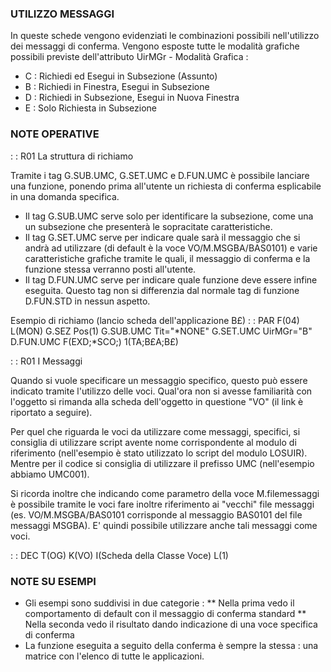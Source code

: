 ### UTILIZZO MESSAGGI

In queste schede vengono evidenziati le combinazioni possibili nell'utilizzo dei messaggi di conferma. Vengono esposte tutte le modalità grafiche possibili previste dell'attributo UirMGr - Modalità Grafica : 
* C :  Richiedi ed Esegui in Subsezione (Assunto)
* B :  Richiedi in Finestra, Esegui in Subsezione
* D :  Richiedi in Subsezione, Esegui in Nuova Finestra
* E :  Solo Richiesta in Subsezione

 ### NOTE OPERATIVE

 :  : R01 La struttura di richiamo

Tramite i tag G.SUB.UMC, G.SET.UMC e D.FUN.UMC è possibile lanciare una funzione, ponendo prima all'utente un richiesta di conferma esplicabile in una domanda specifica.

* Il tag G.SUB.UMC serve solo per identificare la subsezione, come una un subsezione che presenterà le sopracitate caratteristiche.
* Il tag G.SET.UMC serve per indicare quale sarà il messaggio che si andrà ad utilizzare (di default è la voce VO/M.MSGBA/BAS0101) e varie caratteristiche grafiche tramite le quali, il messaggio di conferma e la funzione stessa verranno posti all'utente.
* Il tag D.FUN.UMC serve per indicare quale funzione deve essere infine eseguita. Questo tag non si differenzia dal normale tag di funzione D.FUN.STD in nessun aspetto.

Esempio di richiamo (lancio scheda dell'applicazione B£)
 :  : PAR F(04) L(MON)
G.SEZ Pos(1)
G.SUB.UMC Tit="*NONE"
G.SET.UMC UirMGr="B"
D.FUN.UMC F(EXD;*SCO;) 1(TA;B£A;B£)


 :  : R01 I Messaggi

Quando si vuole specificare un messaggio specifico, questo può essere indicato tramite l'utilizzo delle voci. Qual'ora non si avesse familiarità con l'oggetto si rimanda alla scheda dell'oggetto in questione "VO" (il link è riportato a seguire).

Per quel che riguarda le voci da utilizzare come messaggi, specifici, si consiglia di utilizzare script avente nome corrispondente al modulo di riferimento (nell'esempio è stato utilizzato lo script del  modulo LOSUIR). Mentre per il codice si consiglia di utilizzare il prefisso UMC (nell'esempio abbiamo UMC001).

Si ricorda inoltre che indicando come parametro della voce M.filemessaggi è possibile tramite le voci fare inoltre riferimento ai "vecchi" file messaggi (es. VO/M.MSGBA/BAS0101 corrisponde al messaggio BAS0101 del file messaggi MSGBA). E' quindi possibile utilizzare anche tali messaggi come voci.

 :  : DEC T(OG) K(VO) I(Scheda della Classe Voce) L(1)

### NOTE SU ESEMPI

* Gli esempi sono suddivisi in due categorie : 
** Nella prima vedo il comportamento di default con il messaggio di conferma standard
** Nella seconda vedo il risultato dando indicazione di una voce specifica di conferma
* La funzione eseguita a seguito della conferma è sempre la stessa :  una matrice con l'elenco di tutte le applicazioni.





